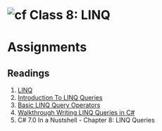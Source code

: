![cf](http://i.imgur.com/7v5ASc8.png) Class 8: LINQ
=====================================

# Assignments

## Readings
1. [LINQ](https://docs.microsoft.com/en-us/dotnet/csharp/programming-guide/concepts/linq/)
1. [Introduction To LINQ Queries](https://docs.microsoft.com/en-us/dotnet/csharp/programming-guide/concepts/linq/introduction-to-linq-queries)
1. [Basic LINQ Query Operators](https://docs.microsoft.com/en-us/dotnet/csharp/programming-guide/concepts/linq/basic-linq-query-operations)
1. [Walkthrough Writing LINQ Queries in C#](https://docs.microsoft.com/en-us/dotnet/csharp/programming-guide/concepts/linq/walkthrough-writing-queries-linq)
1. C# 7.0 In a Nustshell - Chapter 8: LINQ Queries
